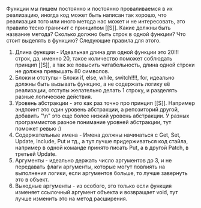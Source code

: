 Функции мы пишем постоянно и постоянно проваливаемся в их реализацию, иногда код может быть написан так хорошо, что реализация того или иного метода нас может и не интересовать, это правило тесно граничит с принципом [[S]]. Какие должны быть название метода? Сколько должно быть строк в одной функции? Что стоит выделять в функцию? Следующие правила для этого.


1. Длина функции - Идеальная длина для одной функции это 20!!! строк, да, именно 20, такое количество поможет соблюдать принцип [[S]], а так же повысить читабельность, длина одной строки не должна превышать 80 символов.
2. Блоки и отступы - Блоки if, else, while, switch!!!!, for, идеально должны быть вызывать функцию, а не содержать логику её реализации, отступы желательно делать 1 строку, и разделять разные логические действия.
3. Уровень абстракции - это как раз точно про принцип [[S]]. Например эндпоинт это один уровень абстракции, а репозиторий другой, добавить "\\n" это еще более низкий уровень абстракции. У разных программистов разное понимание уровней абстракции, тут поможет ревью :)
4. Содержательные имена - Имена должны начинаться с Get, Set, Update, Include, Put и тд., а тут лучше придерживаться код стайла, например в одной команде принято писать Put, а в другой Patch, в третьей Update.
5. Аргументы - идеально держать число аргументов до 3, и не передавать флаги аргументы, которые могут повлиять на выполнения логики, если аргументов больше, то лучше завернуть это в объект.
6. Выходные аргументы - из особого, это только если функция изменяет ссылочный аргумент объекта и возвращает void, тут лучше изменить это на метод расширения.